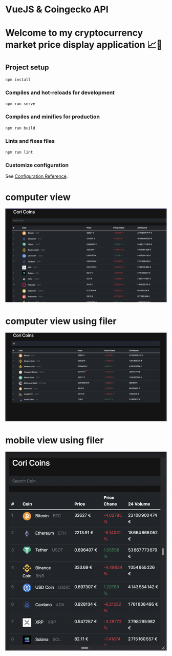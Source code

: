 # VueJS & Coingecko API

# Welcome to my cryptocurrency market price display application 📈🚀 

## Project setup
```
npm install
```

### Compiles and hot-reloads for development
```
npm run serve
```

### Compiles and minifies for production
```
npm run build
```

### Lints and fixes files
```
npm run lint
```

### Customize configuration
See [Configuration Reference](https://cli.vuejs.org/config/).

# computer view
![](computer-size-screen-view.png)

# computer view using filer
![](filter-computer-size-screen-view.png)

# mobile view using filer
![](mobile-version.png)
